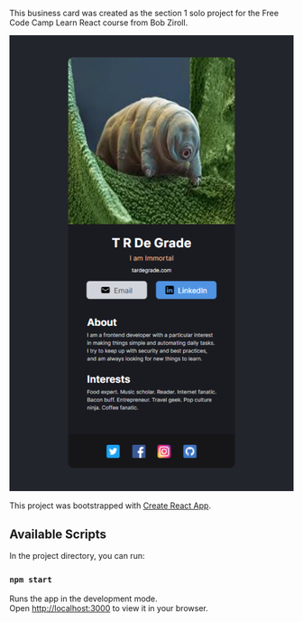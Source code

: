 This business card was created as the section 1 solo project for the Free Code Camp Learn React course
from Bob Ziroll.

![Screenshot of Business Card](./screenshot.png)

This project was bootstrapped with [Create React App](https://github.com/facebook/create-react-app).

## Available Scripts

In the project directory, you can run:

### `npm start`

Runs the app in the development mode.\
Open [http://localhost:3000](http://localhost:3000) to view it in your browser.
